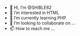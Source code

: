 - 👋 Hi, I’m @SHIBLE62
- 👀 I’m interested in HTML
- 🌱 I’m currently learning PHP
- 💞️ I’m looking to collaborate on ...
- 📫 How to reach me ...

<!---
SHIBLE62/SHIBLE62 is a ✨ special ✨ repository because its `README.md` (this file) appears on your GitHub profile.
You can click the Preview link to take a look at your changes.
--->
